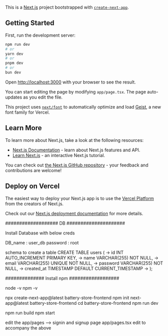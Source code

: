 This is a [Next.js](https://nextjs.org) project bootstrapped with [`create-next-app`](https://nextjs.org/docs/app/api-reference/cli/create-next-app).

## Getting Started

First, run the development server:

```bash
npm run dev
# or
yarn dev
# or
pnpm dev
# or
bun dev
```

Open [http://localhost:3000](http://localhost:3000) with your browser to see the result.

You can start editing the page by modifying `app/page.tsx`. The page auto-updates as you edit the file.

This project uses [`next/font`](https://nextjs.org/docs/app/building-your-application/optimizing/fonts) to automatically optimize and load [Geist](https://vercel.com/font), a new font family for Vercel.

## Learn More

To learn more about Next.js, take a look at the following resources:

- [Next.js Documentation](https://nextjs.org/docs) - learn about Next.js features and API.
- [Learn Next.js](https://nextjs.org/learn) - an interactive Next.js tutorial.

You can check out [the Next.js GitHub repository](https://github.com/vercel/next.js) - your feedback and contributions are welcome!

## Deploy on Vercel

The easiest way to deploy your Next.js app is to use the [Vercel Platform](https://vercel.com/new?utm_medium=default-template&filter=next.js&utm_source=create-next-app&utm_campaign=create-next-app-readme) from the creators of Next.js.

Check out our [Next.js deployment documentation](https://nextjs.org/docs/app/building-your-application/deploying) for more details.

################### DB #####################

Install Database with below creds

DB_name : user_db
password : root 

schema to create a table 
CREATE TABLE users (
    ->     id INT AUTO_INCREMENT PRIMARY KEY,
    ->     name VARCHAR(255) NOT NULL,
    ->     email VARCHAR(255) UNIQUE NOT NULL,
    ->     password VARCHAR(255) NOT NULL,
    ->     created_at TIMESTAMP DEFAULT CURRENT_TIMESTAMP
    -> );

############## Install npm ##################

node -v
npm -v

npx create-next-app@latest battery-store-frontend
npm init next-app@latest battery-store-frontend
cd battery-store-frontend
npm run dev

npm run build
npm start

edit the app/pages --> signin and signup page
app/pages.tsx edit to accompany the above 